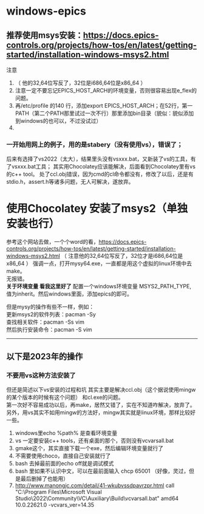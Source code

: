 # windows-epics
## 推荐使用msys安装：https://docs.epics-controls.org/projects/how-tos/en/latest/getting-started/installation-windows-msys2.html  
注意
1) （ 他的32,64位写反了，32位是i686,64位是x86_64 ）   
2)  注意一定不要忘记EPICS_HOST_ARCH的环境变量，否则很容易出现e_flex的问题。
3)  再/etc/profile 的140 行，添加export EPICS_HOST_ARCH；在52行，第一PATH（第二个PATH那里试过一次不行）那里添加bin目录（貌似：貌似添加到windows的也可以，不过没试过）
4)  

### 一开始用网上的例子，用的是stabery（没有使用vs），错误了；
后来有选择了vs2022（太大），结果里头没有vsxxx.bat，又新装了vs的工具，有了vsxxx.bat工具；
其实用Chocolatey应该能解决，后面看到Chocolatey里有vs的c++ tool。
处了ccl.obj错误，因为cmd的cl命令都没有，修改了以后，还是有stdio.h，assert.h等诸多问题，无人可解决，遂放弃。

# 使用Chocolatey 安装了msys2（单独安装也行）
参考这个网站去做，一个个word的看，https://docs.epics-controls.org/projects/how-tos/en/latest/getting-started/installation-windows-msys2.html
（ 注意他的32,64位写反了，32位才是i686,64位是x86_64 ）
强调一点，打开mysy64.exe，一直都是用这个虚拟的linux环境中去make。  
无报错。  
**关于环境变量 看我这里好了**
配置一个windows环境变量 MSYS2_PATH_TYPE, 值为inherit。然后windows里面，添加epics的即可。


但是mysy的操作有些不一样，例如：  
更新msys2的软件列表：pacman -Sy  
查找相关软件：pacman -Ss vim  
然后执行安装命令：pacman -S vim  



------------------------------  
## 以下是2023年的操作  
### 不要用vs这种方法安装了  
但还是简述以下vs安装的过程和坑
其实主要是解决ccl.obj（这个据说使用mingw的某个版本的时候有这个问题） 和cl.exe的问题。  
第一次好不容易成功以后，再make，居然又错了，实在不知道咋解决，放弃了。另外，用vs其实不如用mingw的方法好，mingw其实就是linux环境，那样比较好一些。  
1) windows里echo %path% 是查看环境变量  
2) vs 一定要安装c++ tools，还有桌面的那个，否则没有vcvarsall.bat  
3) gmake这个，其实直接下载一个exe，然后编辑环境变量就行了  
4) 不需要使用choco，直接自己安装就行了
5) bash 去掉最前面的echo off就是调试模式
6) bash 里如果不认识中文，可以在最前面输入 chcp 65001  （好像，灵过，但是最后删掉了也能用）
7) http://www.manongjc.com/detail/41-wkubvssdpavrzpr.html
call "C:\Program Files\Microsoft Visual Studio\2022\Community\VC\Auxiliary\Build\vcvarsall.bat" amd64 10.0.22621.0 -vcvars_ver=14.35
